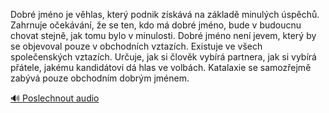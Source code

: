 
Dobré jméno je věhlas, který podnik získává na základě minulých úspěchů. Zahrnuje očekávání, že se ten, kdo má dobré jméno, bude v budoucnu chovat stejně, jak tomu bylo v minulosti. Dobré jméno není jevem, který by se objevoval pouze v obchodních vztazích. Existuje ve všech společenských vztazích. Určuje, jak si člověk vybírá partnera, jak si vybírá přátele, jakému kandidátovi dá hlas ve volbách. Katalaxie se samozřejmě zabývá pouze obchodním dobrým jménem.

[🔊 Poslechnout audio](/data/7-paragraphs/audio/chapter_69/para_010-Dobr-jmno-je-vhlas-kter-podnik-zskv-na-zk.mp3)
